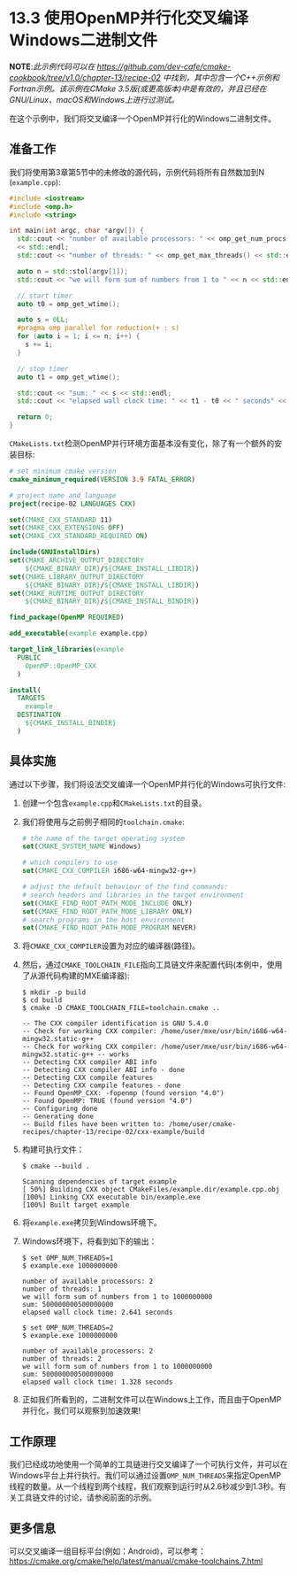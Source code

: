 # 13.3 使用OpenMP并行化交叉编译Windows二进制文件

**NOTE**:*此示例代码可以在 https://github.com/dev-cafe/cmake-cookbook/tree/v1.0/chapter-13/recipe-02 中找到，其中包含一个C++示例和Fortran示例。该示例在CMake 3.5版(或更高版本)中是有效的，并且已经在GNU/Linux、macOS和Windows上进行过测试。*

在这个示例中，我们将交叉编译一个OpenMP并行化的Windows二进制文件。

## 准备工作

我们将使用第3章第5节中的未修改的源代码，示例代码将所有自然数加到N (`example.cpp`):

```c++
#include <iostream>
#include <omp.h>
#include <string>

int main(int argc, char *argv[]) {
  std::cout << "number of available processors: " << omp_get_num_procs()
  << std::endl;
  std::cout << "number of threads: " << omp_get_max_threads() << std::endl;

  auto n = std::stol(argv[1]);
  std::cout << "we will form sum of numbers from 1 to " << n << std::endl;

  // start timer
  auto t0 = omp_get_wtime();

  auto s = 0LL;
  #pragma omp parallel for reduction(+ : s)
  for (auto i = 1; i <= n; i++) {
  	s += i;
  }

  // stop timer
  auto t1 = omp_get_wtime();

  std::cout << "sum: " << s << std::endl;
  std::cout << "elapsed wall clock time: " << t1 - t0 << " seconds" << std::endl;

  return 0;
}
```
`CMakeLists.txt`检测OpenMP并行环境方面基本没有变化，除了有一个额外的安装目标:

```cmake
# set minimum cmake version
cmake_minimum_required(VERSION 3.9 FATAL_ERROR)

# project name and language
project(recipe-02 LANGUAGES CXX)

set(CMAKE_CXX_STANDARD 11)
set(CMAKE_CXX_EXTENSIONS OFF)
set(CMAKE_CXX_STANDARD_REQUIRED ON)

include(GNUInstallDirs)
set(CMAKE_ARCHIVE_OUTPUT_DIRECTORY
	${CMAKE_BINARY_DIR}/${CMAKE_INSTALL_LIBDIR})
set(CMAKE_LIBRARY_OUTPUT_DIRECTORY
	${CMAKE_BINARY_DIR}/${CMAKE_INSTALL_LIBDIR})
set(CMAKE_RUNTIME_OUTPUT_DIRECTORY
	${CMAKE_BINARY_DIR}/${CMAKE_INSTALL_BINDIR})

find_package(OpenMP REQUIRED)

add_executable(example example.cpp)

target_link_libraries(example
  PUBLIC
  	OpenMP::OpenMP_CXX
  )

install(
  TARGETS
  	example
  DESTINATION
  	${CMAKE_INSTALL_BINDIR}
  )
```

## 具体实施

通过以下步骤，我们将设法交叉编译一个OpenMP并行化的Windows可执行文件:

1. 创建一个包含`example.cpp`和`CMakeLists.txt`的目录。

2. 我们将使用与之前例子相同的`toolchain.cmake`:

   ```cmake
   # the name of the target operating system
   set(CMAKE_SYSTEM_NAME Windows)
   
   # which compilers to use
   set(CMAKE_CXX_COMPILER i686-w64-mingw32-g++)
   
   # adjust the default behaviour of the find commands:
   # search headers and libraries in the target environment
   set(CMAKE_FIND_ROOT_PATH_MODE_INCLUDE ONLY)
   set(CMAKE_FIND_ROOT_PATH_MODE_LIBRARY ONLY)
   # search programs in the host environment
   set(CMAKE_FIND_ROOT_PATH_MODE_PROGRAM NEVER)
   ```

3. 将`CMAKE_CXX_COMPILER`设置为对应的编译器(路径)。

4. 然后，通过`CMAKE_TOOLCHAIN_FILE`指向工具链文件来配置代码(本例中，使用了从源代码构建的MXE编译器):

   ```shell
   $ mkdir -p build
   $ cd build
   $ cmake -D CMAKE_TOOLCHAIN_FILE=toolchain.cmake ..
   
   -- The CXX compiler identification is GNU 5.4.0
   -- Check for working CXX compiler: /home/user/mxe/usr/bin/i686-w64-mingw32.static-g++
   -- Check for working CXX compiler: /home/user/mxe/usr/bin/i686-w64-mingw32.static-g++ -- works
   -- Detecting CXX compiler ABI info
   -- Detecting CXX compiler ABI info - done
   -- Detecting CXX compile features
   -- Detecting CXX compile features - done
   -- Found OpenMP_CXX: -fopenmp (found version "4.0")
   -- Found OpenMP: TRUE (found version "4.0")
   -- Configuring done
   -- Generating done
   -- Build files have been written to: /home/user/cmake-recipes/chapter-13/recipe-02/cxx-example/build
   ```

5. 构建可执行文件：

   ```shell
   $ cmake --build .
   
   Scanning dependencies of target example
   [ 50%] Building CXX object CMakeFiles/example.dir/example.cpp.obj
   [100%] Linking CXX executable bin/example.exe
   [100%] Built target example
   ```

6. 将`example.exe`拷贝到Windows环境下。

7. Windows环境下，将看到如下的输出：

   ```shell
   $ set OMP_NUM_THREADS=1
   $ example.exe 1000000000
   
   number of available processors: 2
   number of threads: 1
   we will form sum of numbers from 1 to 1000000000
   sum: 500000000500000000
   elapsed wall clock time: 2.641 seconds
   
   $ set OMP_NUM_THREADS=2
   $ example.exe 1000000000
   
   number of available processors: 2
   number of threads: 2
   we will form sum of numbers from 1 to 1000000000
   sum: 500000000500000000
   elapsed wall clock time: 1.328 seconds
   ```

8. 正如我们所看到的，二进制文件可以在Windows上工作，而且由于OpenMP并行化，我们可以观察到加速效果!

## 工作原理

我们已经成功地使用一个简单的工具链进行交叉编译了一个可执行文件，并可以在Windows平台上并行执行。我们可以通过设置`OMP_NUM_THREADS`来指定OpenMP线程的数量。从一个线程到两个线程，我们观察到运行时从2.6秒减少到1.3秒。有关工具链文件的讨论，请参阅前面的示例。

## 更多信息

可以交叉编译一组目标平台(例如：Android)，可以参考：https://cmake.org/cmake/help/latest/manual/cmake-toolchains.7.html